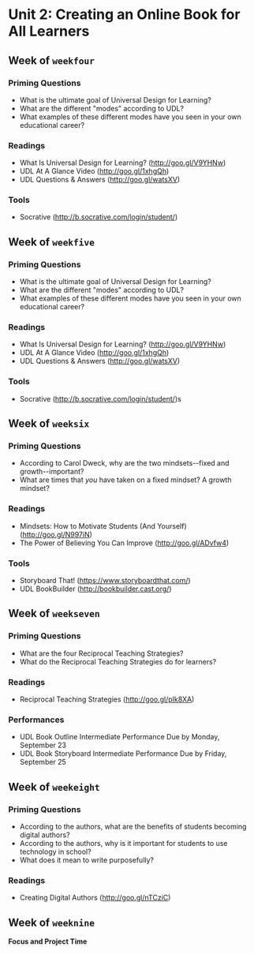 # Unit 2: Creating an Online Book for All Learners

## Week of `weekfour`

### Priming Questions
* What is the ultimate goal of Universal Design for Learning?
* What are the different "modes" according to UDL?
* What examples of these different modes have you seen in your own educational career?

### Readings
* What Is Universal Design for Learning? (http://goo.gl/V9YHNw)
* UDL At A Glance Video (http://goo.gl/1xhgQh)
* UDL Questions & Answers (http://goo.gl/watsXV)

### Tools
* Socrative (http://b.socrative.com/login/student/)

## Week of `weekfive`

### Priming Questions
* What is the ultimate goal of Universal Design for Learning?
* What are the different "modes" according to UDL?
* What examples of these different modes have you seen in your own educational career?

### Readings
* What Is Universal Design for Learning? (http://goo.gl/V9YHNw)
* UDL At A Glance Video (http://goo.gl/1xhgQh)
* UDL Questions & Answers (http://goo.gl/watsXV)

### Tools
* Socrative (http://b.socrative.com/login/student/)s

## Week of `weeksix`

### Priming Questions
* According to Carol Dweck, why are the two mindsets--fixed and growth--important?
* What are times that *you* have taken on a fixed mindset? A growth mindset?

### Readings
* Mindsets: How to Motivate Students (And Yourself) (http://goo.gl/N997iN)
* The Power of Believing You Can Improve (http://goo.gl/ADvfw4)

### Tools
* Storyboard That! (https://www.storyboardthat.com/)
* UDL BookBuilder (http://bookbuilder.cast.org/)

## Week of `weekseven`

### Priming Questions
* What are the four Reciprocal Teaching Strategies?
* What do the Reciprocal Teaching Strategies do for learners?

### Readings
* Reciprocal Teaching Strategies (http://goo.gl/pIk8XA)

### Performances
* UDL Book Outline Intermediate Performance Due by Monday, September 23
* UDL Book Storyboard Intermediate Performance Due by Friday, September 25

## Week of `weekeight`

### Priming Questions
* According to the authors, what are the benefits of students becoming digital authors?
* According to the authors, why is it important for students to use technology in school?
* What does it mean to write purposefully?

### Readings
* Creating Digital Authors (http://goo.gl/nTCziC)

## Week of `weeknine`
**Focus and Project Time**
